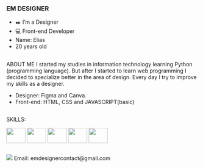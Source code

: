 ### EM DESIGNER
- ✒️ I’m a Designer
- 💻 Front-end Developer
- Name: Elias
- 20 years old
##
ABOUT ME
  I started my studies in information technology learning Python (programming language). But after I started to learn web programming I decided to specialize better in the area of design. Every day I try to improve my skills as a designer.
- Designer: Figma and Canva.
- Front-end: HTML, CSS and JAVASCRIPT(basic)
##
SKILLS:
<div style="inline_block">
  <img align="center" height="40" width="50" src="https://cdn.jsdelivr.net/gh/devicons/devicon/icons/css3/css3-original.svg" />
  <img align="center" height="40" width="50" src="https://cdn.jsdelivr.net/gh/devicons/devicon/icons/html5/html5-original.svg" />
  <img align="center" height="40" width="50" src="https://cdn.jsdelivr.net/gh/devicons/devicon/icons/javascript/javascript-original.svg" />
  <img align="center" height="40" width="50" src="https://cdn.jsdelivr.net/gh/devicons/devicon/icons/figma/figma-original.svg" />
  <img align="center" height="40" width="50" src="https://cdn.jsdelivr.net/gh/devicons/devicon/icons/canva/canva-original.svg" />
</div>

##
<div>
  <a href="https://instagram.com/designerem_" target="_blank"><img src="https://img.shields.io/badge/Instagram-E4405F?style=for-the-badge&logo=instagram&logoColor=white"></a>
  Email: emdesignercontact@gmail.com
</div>
